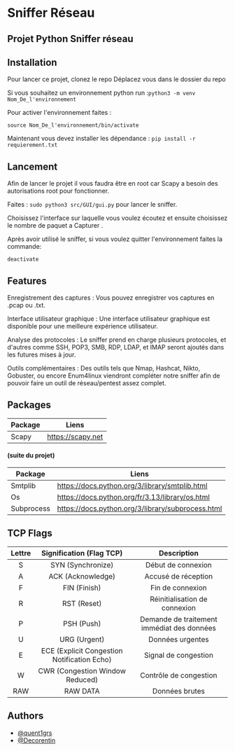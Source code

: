 
# Sniffer Réseau

## Projet Python Sniffer réseau




## Installation

Pour lancer ce projet, clonez le repo
Déplacez vous dans le dossier du repo 

Si vous souhaitez un environnement python run :```python3 -m venv 
Nom_De_l'environnement``` 

Pour activer l'environnement faites : 

```source Nom_De_l'environnement/bin/activate ```

Maintenant vous devez installer les dépendance : ```pip install -r requierement.txt ```

## Lancement

Afin de lancer le projet il vous faudra être en root car Scapy a besoin des autorisations root pour fonctionner. 

Faites : ``` sudo python3 src/GUI/gui.py ``` pour lancer le sniffer.

Choisissez l'interface sur laquelle vous voulez écoutez et ensuite choisissez le nombre de paquet a Capturer .

Après avoir utilisé le sniffer, si vous voulez quitter l'environnement faites la commande:

``` deactivate ```



## Features

Enregistrement des captures : Vous pouvez enregistrer vos captures en .pcap ou .txt.

Interface utilisateur graphique : Une interface utilisateur graphique est disponible pour une meilleure expérience utilisateur.

Analyse des protocoles : Le sniffer prend en charge plusieurs protocoles, et d'autres comme SSH, POP3, SMB, RDP, LDAP, et IMAP seront ajoutés dans les futures mises à jour.

Outils complémentaires : Des outils tels que Nmap, Hashcat, Nikto, Gobuster, ou encore Enum4linux viendront compléter notre sniffer afin de pouvoir faire un outil de réseau/pentest assez complet.

## Packages
| Package             | Liens                                              
| ----------------- | ------------------------------------------------------------------ |
Scapy |https://scapy.net

#### (suite du projet)
| Package             | Liens                                              
| ----------------- | ------------------------------------------------------------------ |
| Smtplib |https://docs.python.org/3/library/smtplib.html|
| Os |https://docs.python.org/fr/3.13/library/os.html|
| Subprocess|https://docs.python.org/3/library/subprocess.html|

## TCP Flags

| Lettre | Signification (Flag TCP) | Description |
|:------:|:------------------------:|:-----------:|
| S      | SYN (Synchronize)         | Début de connexion |
| A      | ACK (Acknowledge)         | Accusé de réception |
| F      | FIN (Finish)              | Fin de connexion |
| R      | RST (Reset)               | Réinitialisation de connexion |
| P      | PSH (Push)                | Demande de traitement immédiat des données |
| U      | URG (Urgent)              | Données urgentes |
| E      | ECE (Explicit Congestion Notification Echo) | Signal de congestion |
| W      | CWR (Congestion Window Reduced) | Contrôle de congestion |
| RAW    | RAW DATA                  | Données brutes |


## Authors

- [@quent1grs](https://github.com/quent1grs)
- [@Decorentin](https://github.com/Decorentin)
